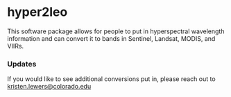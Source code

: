 # hyper2leo

This software package allows for people to put in hyperspectral wavelength information and can convert it to bands in Sentinel, Landsat, MODIS, 
and VIIRs. 

### Updates

If you would like to see additional conversions put in, please reach out to kristen.lewers@colorado.edu
